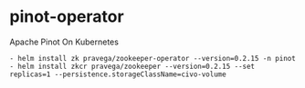 # pinot-operator
Apache Pinot On Kubernetes


```
- helm install zk pravega/zookeeper-operator --version=0.2.15 -n pinot 
- helm install zkcr pravega/zookeeper --version=0.2.15 --set replicas=1 --persistence.storageClassName=civo-volume
```